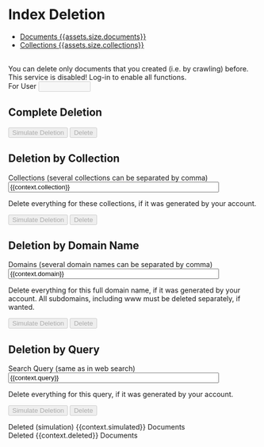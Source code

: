 # Index Deletion

<ul class="nav nav-pills" role="tablist">
  <li role="presentation" class="active"><a href="#">Documents <span class="badge">{{assets.size.documents}}</span></a></li>
  <li role="presentation" class="active"><a href="#">Collections <span class="badge">{{assets.size.collections}}</span></a></li>
</ul>

<br>
You can delete only documents that you created (i.e. by crawling) before.

<div id="DisabledWarning" class="alert alert-danger" role="alert">This service is disabled! Log-in to enable all functions.</div>

<form action=".">
<div class="form-group" id="forUserDiv">
    <label for="forUser">For User</label>
    <input class="form-control" name="forUser" id="forUser" type="text" size="10" maxlength="10" value="" disabled/>
</div>
</form>


## Complete Deletion

<form action=".">
<button type="submit" name="AllSimulateDeletion" value="Simulate Deletion" id="AllSimulateDeletion" class="btn btn-info" disabled/>Simulate Deletion</button>
<button type="submit" name="AllDelete" value="Delete" id="AllDelete" class="btn btn-danger" disabled/>Delete</button>
</form>


## Deletion by Collection

<form action=".">
<div class="form-group">
    <label for="collection">Collections (several collections can be separated by comma)</label>
    <input class="form-control" name="collection" id="collection" type="text" size="50" maxlength="256" value="{{context.collection}}" placeholder=""/>
    <p class="help-block">Delete everything for these collections, if it was generated by your account.</p>
</div>

<button type="submit" name="CollectionSimulateDeletion" value="Simulate Deletion" id="CollectionSimulateDeletion" class="btn btn-info" disabled/>Simulate Deletion</button>
<button type="submit" name="CollectionDelete" value="Delete" id="CollectionDelete" class="btn btn-danger" disabled/>Delete</button>
</form>


## Deletion by Domain Name

<form action=".">
<div class="form-group">
    <label for="domain">Domains (several domain names can be separated by comma)</label>
    <input class="form-control" name="domain" id="domain" type="text" size="50" maxlength="256" value="{{context.domain}}" placeholder="demo-domain-name.org"/>
    <p class="help-block">Delete everything for this full domain name, if it was generated by your account. All subdomains, including www must be deleted separately, if wanted.</p>
</div>

<button type="submit" name="DomainSimulateDeletion" value="Simulate Deletion" id="DomainSimulateDeletion" class="btn btn-info" disabled/>Simulate Deletion</button>
<button type="submit" name="DomainDelete" value="Delete" id="DomainDelete" class="btn btn-danger" disabled/>Delete</button>
</form>


## Deletion by Query

<form action=".">
<div class="form-group">
    <label for="query">Search Query (same as in web search)</label>
    <input class="form-control" name="query" id="query" type="text" size="50" maxlength="256" value="{{context.query}}" placeholder=""/>
    <p class="help-block">Delete everything for this query, if it was generated by your account.</p>
</div>

<button type="submit" name="QuerySimulateDeletion" value="Simulate Deletion" id="QuerySimulateDeletion" class="btn btn-info" disabled/>Simulate Deletion</button>
<button type="submit" name="QueryDelete" value="Delete" id="QueryDelete" class="btn btn-danger" disabled/>Delete</button>
</form>


<p>
<div id="SimulatedSuccess" class="alert alert-info" role="alert">Deleted (simulation) {{context.simulated}} Documents</div>
<div id="DeleteSuccess" class="alert alert-warning" role="alert">Deleted {{context.deleted}} Documents</div>
</p>

<script>
document.getElementById("forUser").value = "{{context.forUser}}";
document.getElementById("forUser").disabled = {{context.forUser_disabled}};
if ({{context.forUser_disabled}}) document.getElementById("forUserDiv").remove();
document.getElementById("AllSimulateDeletion").disabled = {{context.simulate_disabled}};
document.getElementById("AllDelete").disabled = {{context.all_delete_disabled}};
document.getElementById("CollectionSimulateDeletion").disabled = {{context.simulate_disabled}};
document.getElementById("CollectionDelete").disabled = {{context.collection_delete_disabled}};
document.getElementById("DomainSimulateDeletion").disabled = {{context.simulate_disabled}};
document.getElementById("DomainDelete").disabled = {{context.domain_delete_disabled}};
document.getElementById("QuerySimulateDeletion").disabled = {{context.simulate_disabled}};
document.getElementById("QueryDelete").disabled = {{context.query_delete_disabled}};
if (!{{context.simulate_disabled}}) document.getElementById("DisabledWarning").remove();
if ({{context.simulated}} == 0) document.getElementById("SimulatedSuccess").remove();
if ({{context.deleted}} == 0) document.getElementById("DeleteSuccess").remove();
</script>